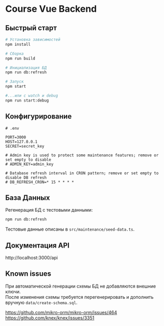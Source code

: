 # Course Vue Backend

## Быстрый старт

```bash
# Установка зависимостей
npm install

# Сборка
npm run build

# Инициализация БД
npm run db:refresh

# Запуск
npm start

#...или с watch и debug
npm run start:debug
```

## Конфигурирование

```dotenv
# .env

PORT=3000
HOST=127.0.0.1
SECRET=secret_key

# Admin key is used to protect some maintenance features; remove or set empty to disable
# ADMIN_KEY=admin_key

# Database refresh interval in CRON pattern; remove or set empty to disable DB refresh
# DB_REFRESH_CRON=* 15 * * * *

```

## База Данных

Регенерация БД с тестовыми данными:
```bash
npm run db:refresh
```

Тестовые данные описаны в `src/maintenance/seed-data.ts`.

## Документация API

http://localhost:3000/api 

## Known issues

При автоматической генерации схемы БД не добавляются внешние ключи.   
После изменения схемы требуется перегенерировать и дополнить вручную `data/create-schema.sql`.

https://github.com/mikro-orm/mikro-orm/issues/464  
https://github.com/knex/knex/issues/3351  
